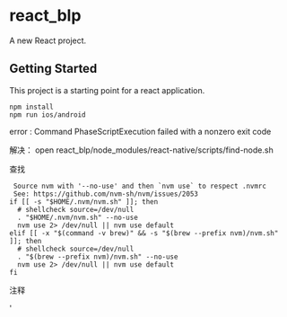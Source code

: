 # react_blp

A new React project.

## Getting Started

This project is a starting point for a react application.


```
npm install
npm run ios/android
```



error :
Command PhaseScriptExecution failed with a nonzero exit code

解决：
open react_blp/node_modules/react-native/scripts/find-node.sh

查找
```
 Source nvm with '--no-use' and then `nvm use` to respect .nvmrc
 See: https://github.com/nvm-sh/nvm/issues/2053
if [[ -s "$HOME/.nvm/nvm.sh" ]]; then
  # shellcheck source=/dev/null
  . "$HOME/.nvm/nvm.sh" --no-use
  nvm use 2> /dev/null || nvm use default
elif [[ -x "$(command -v brew)" && -s "$(brew --prefix nvm)/nvm.sh" ]]; then
  # shellcheck source=/dev/null
  . "$(brew --prefix nvm)/nvm.sh" --no-use
  nvm use 2> /dev/null || nvm use default
fi
```
注释

'
